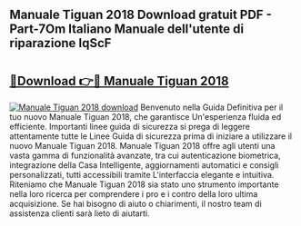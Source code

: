 ## Manuale Tiguan 2018 Download gratuit PDF - Part-7Om Italiano Manuale dell'utente di riparazione IqScF

# <h2><a href="http://dfe7oih.blite.top/?on=Manuale+Tiguan+2018">🔗Download 👉🔴 Manuale Tiguan 2018</a></h2>

[![Manuale Tiguan 2018 download](https://i.imgur.com/lujVjoI.png)](http://dfe7oih.blite.top/?on=Manuale+Tiguan+2018)
Benvenuto nella Guida Definitiva per il tuo nuovo Manuale Tiguan 2018, che garantisce Un'esperienza fluida ed efficiente. Importanti linee guida di sicurezza si prega di leggere attentamente tutte le Linee Guida di sicurezza prima di iniziare a utilizzare il nuovo Manuale Tiguan 2018. Manuale Tiguan 2018 offre agli utenti una vasta gamma di funzionalità avanzate, tra cui autenticazione biometrica, integrazione della Casa Intelligente, aggiornamenti automatici e consigli personalizzati, tutti accessibili tramite L'interfaccia elegante e intuitiva. Riteniamo che Manuale Tiguan 2018 sia stato uno strumento importante nella loro ricerca per comprendere i pro e i contro della loro ultima acquisizione. Se hai bisogno di aiuto o chiarimenti, il nostro team di assistenza clienti sarà lieto di aiutarti.
